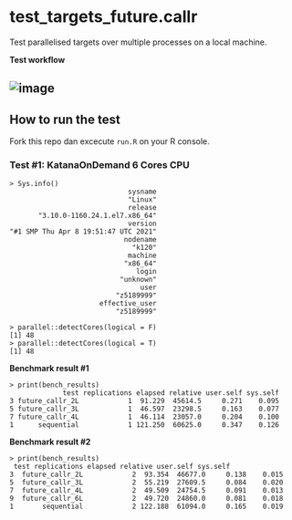 # test_targets_future.callr
Test parallelised targets over multiple processes on a local machine.

__Test workflow__  
 
![image](https://user-images.githubusercontent.com/14798903/117104313-4309b300-adbf-11eb-909c-649f47d51592.png)
--

## How to run the test
Fork this repo dan excecute `run.R` on your R console.

### Test #1: KatanaOnDemand 6 Cores CPU
```
> Sys.info()
                             sysname 
                             "Linux" 
                             release 
       "3.10.0-1160.24.1.el7.x86_64" 
                             version 
"#1 SMP Thu Apr 8 19:51:47 UTC 2021" 
                            nodename 
                              "k120" 
                             machine 
                            "x86_64" 
                               login 
                           "unknown" 
                                user 
                          "z5189999" 
                      effective_user 
                          "z5189999" 
                          
> parallel::detectCores(logical = F)
[1] 48
> parallel::detectCores(logical = T)
[1] 48
```

__Benchmark result #1__
```
> print(bench_results)
             test replications elapsed relative user.self sys.self
3 future_callr_2L            1  91.229  45614.5     0.271    0.095
5 future_callr_3L            1  46.597  23298.5     0.163    0.077
7 future_callr_4L            1  46.114  23057.0     0.204    0.100 
1      sequential            1 121.250  60625.0     0.347    0.126
```

__Benchmark result #2__
```
> print(bench_results)
 test replications elapsed relative user.self sys.self
3  future_callr_2L            2  93.354  46677.0     0.138    0.015
5  future_callr_3L            2  55.219  27609.5     0.084    0.020
7  future_callr_4L            2  49.509  24754.5     0.091    0.013
9  future_callr_6L            2  49.720  24860.0     0.081    0.018
1       sequential            2 122.188  61094.0     0.165    0.019
```
